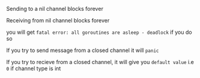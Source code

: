 Sending to a  nil channel blocks forever

Receiving from nil channel blocks forever

you will get ```fatal error: all goroutines are asleep - deadlock``` if you do so

If you try to send message from a closed channel it will ```panic```

If you try to recieve from a closed channel, it will give you ```default value``` i.e ```0``` if channel type is int